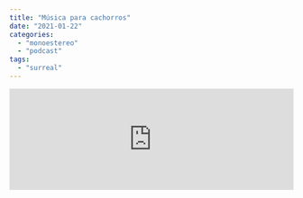 ```yaml
---
title: "Música para cachorros"
date: "2021-01-22"
categories: 
  - "monoestereo"
  - "podcast"
tags: 
  - "surreal"
---
```


<iframe src="https://anchor.fm/monoestereo/embed/episodes/Msica-para-cachorros-ehiuus" height="180px" width="100%" frameborder="0" scrolling="no" style="width:100%; height:180px;"></iframe>
